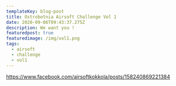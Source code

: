 ```yaml
---
templateKey: blog-post
title: Ostrobotnia Airsoft Challenge Vol 1
date: 2020-09-06T09:43:37.275Z
description: We want you !
featuredpost: true
featuredimage: /img/vol1.png
tags:
  - airsoft
  - challenge
  - vol1
---
```

<https://www.facebook.com/airsoftkokkola/posts/158240869221384>